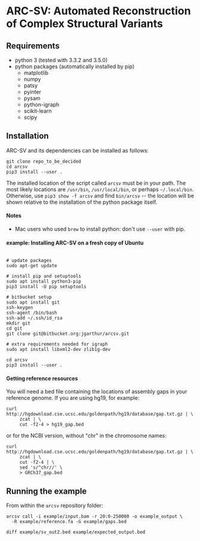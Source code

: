 # ARC-SV: Automated Reconstruction of Complex Structural Variants #

## Requirements ##

- python 3 (tested with 3.3.2 and 3.5.0)
- python packages (automatically installed by pip)
    - matplotlib
    - numpy
    - patsy
    - pyinter
    - pysam
    - python-igraph
    - scikit-learn
    - scipy

## Installation ##

ARC-SV and its dependencies can be installed as follows:

```
git clone repo_to_be_decided
cd arcsv
pip3 install --user .
```

The installed location of the script called `arcsv` must be in your path. The most likely locations are `/usr/bin`, `/usr/local/bin`, or perhaps `~/.local/bin`. Otherwise, use `pip3 show -f arcsv` and find `bin/arcsv` -- the location will be shown relative to the installation of the python package itself.

#### Notes ####

- Mac users who used `brew` to install python: don't use `--user` with pip.

#### example: Installing ARC-SV on a fresh copy of Ubuntu ####

```

# update packages
sudo apt-get update

# install pip and setuptools
sudo apt install python3-pip
pip3 install -U pip setuptools

# bitbucket setup
sudo apt install git
ssh-keygen
ssh-agent /bin/bash
ssh-add ~/.ssh/id_rsa
mkdir git
cd git
git clone git@bitbucket.org:jgarthur/arcsv.git

# extra requirements needed for igraph
sudo apt install libxml2-dev zlib1g-dev

cd arcsv
pip3 install --user .

```

#### Getting reference resources ####

You will need a bed file containing the locations of assembly gaps in your reference genome. If you are using hg19, for example:

```
curl http://hgdownload.cse.ucsc.edu/goldenpath/hg19/database/gap.txt.gz | \
     zcat | \
     cut -f2-4 > hg19_gap.bed
```

or for the NCBI version, without "chr" in the chromosome names:

```
curl http://hgdownload.cse.ucsc.edu/goldenpath/hg19/database/gap.txt.gz | \
     zcat | \
     cut -f2-4 | \
     sed 's/^chr//' \
     > GRCh37_gap.bed
```


## Running the example ##

From within the `arcsv` repository folder:

```
arcsv call -i example/input.bam -r 20:0-250000 -o example_output \
  -R example/reference.fa -G example/gaps.bed
  
diff example/sv_out2.bed example/expected_output.bed
```

